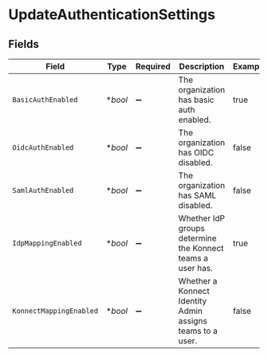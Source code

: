 # UpdateAuthenticationSettings


## Fields

| Field                                                      | Type                                                       | Required                                                   | Description                                                | Example                                                    |
| ---------------------------------------------------------- | ---------------------------------------------------------- | ---------------------------------------------------------- | ---------------------------------------------------------- | ---------------------------------------------------------- |
| `BasicAuthEnabled`                                         | **bool*                                                    | :heavy_minus_sign:                                         | The organization has basic auth enabled.                   | true                                                       |
| `OidcAuthEnabled`                                          | **bool*                                                    | :heavy_minus_sign:                                         | The organization has OIDC disabled.                        | false                                                      |
| `SamlAuthEnabled`                                          | **bool*                                                    | :heavy_minus_sign:                                         | The organization has SAML disabled.                        | false                                                      |
| `IdpMappingEnabled`                                        | **bool*                                                    | :heavy_minus_sign:                                         | Whether IdP groups determine the Konnect teams a user has. | true                                                       |
| `KonnectMappingEnabled`                                    | **bool*                                                    | :heavy_minus_sign:                                         | Whether a Konnect Identity Admin assigns teams to a user.  | false                                                      |